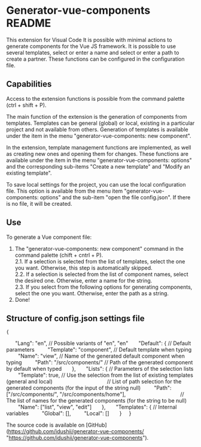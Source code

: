 # Generator-vue-components README

This extension for Visual Code It is possible with minimal actions to generate components for the Vue JS framework.
It is possible to use several templates, select or enter a name and select or enter a path to create a partner. These functions can be configured in the configuration file.

## Capabilities

Access to the extension functions is possible from the command palette (ctrl + shift + P).

The main function of the extension is the generation of components from templates. Templates can be general (global) or local, existing in a particular project and not available from others. Generation of templates is available under the item in the menu "generator-vue-components: new component".

In the extension, template management functions are implemented, as well as creating new ones and opening them for changes. These functions are available under the item in the menu "generator-vue-components: options" and the corresponding sub-items "Create a new template" and "Modify an existing template".

To save local settings for the project, you can use the local configuration file. This option is available from the menu item "generator-vue-components: options" and the sub-item "open the file config.json". If there is no file, it will be created.

## Use

To generate a Vue component file:
1. The "generator-vue-components: new component" command in the command palette (chift + cntrl + P).  
2.1. If a selection is selected from the list of templates, select the one you want. Otherwise, this step is automatically skipped.  
2.2. If a selection is selected from the list of component names, select the desired one. Otherwise, enter a name for the string.  
2.3. If you select from the following options for generating components, select the one you want. Otherwise, enter the path as a string.  
3. Done!

## Structure of config.json settings file

    {
      "Lang": "en",                 // Possible variants of "en", "en"
      "Default": {                  // Default parameters
        "Template": "component",    // Default template when typing
        "Name": "view",             // Name of the generated default component when typing
        "Path": "/src/components/"  // Path of the generated component by default when typed
      },
      "Lists": {                    // Parameters of the selection lists
        "Template": true,           // Use the selection from the list of existing templates (general and local)
                                    // List of path selection for the generated components (for the input of the string null)
        "Path": ["/src/components/", "/src/components/home"],
                                    // The list of names for the generated components (for the string to be null)
        "Name": ["list", "view", "edit"]
      },
      "Templates": {                // Internal variables
        "Global": [],
        "Local": []
      }
    }

The source code is available on [GitHub] (https://github.com/idushii/generator-vue-components/ "https://github.com/idushii/generator-vue-components").